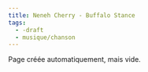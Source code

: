 ```yaml
---
title: Neneh Cherry - Buffalo Stance
tags:
  - -draft
  - musique/chanson
---
```


Page créée automatiquement, mais vide.
